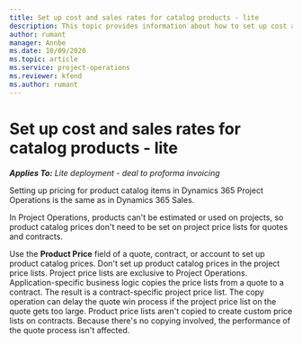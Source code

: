 ```yaml
---
title: Set up cost and sales rates for catalog products - lite
description: This topic provides information about how to set up cost and sales rates for items in a product catalog.
author: rumant
manager: Annbe
ms.date: 10/09/2020
ms.topic: article
ms.service: project-operations
ms.reviewer: kfend 
ms.author: rumant
---
```


# Set up cost and sales rates for catalog products - lite

_**Applies To:** Lite deployment - deal to proforma invoicing_


Setting up pricing for product catalog items in Dynamics 365 Project Operations is the same as in Dynamics 365 Sales.

In Project Operations, products can't be estimated or used on projects, so product catalog prices don't need to be set on project price lists for quotes and contracts.

Use the **Product Price** field of a quote, contract, or account to set up product catalog prices. Don't set up product catalog prices in the project price lists. Project price lists are exclusive to Project Operations. Application-specific business logic copies the price lists from a quote to a contract. The result is a contract-specific project price list. The copy operation can delay the quote win process if the project price list on the quote gets too large. Product price lists aren't copied to create custom price lists on contracts. Because there's no copying involved, the performance of the quote process isn't affected.
